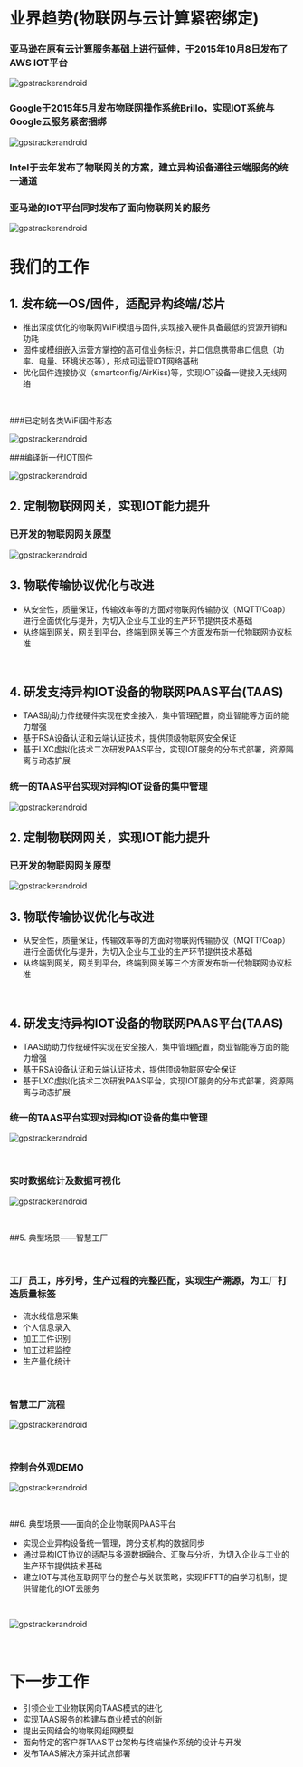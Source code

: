 # 业界趋势(物联网与云计算紧密绑定)

### 亚马逊在原有云计算服务基础上进行延伸，于2015年10月8日发布了AWS IOT平台


![gpstrackerandroid](http://7xjtgq.com1.z0.glb.clouddn.com/aws.jpg)


### Google于2015年5月发布物联网操作系统Brillo，实现IOT系统与Google云服务紧密捆绑


![gpstrackerandroid](http://7xjtgq.com1.z0.glb.clouddn.com/brillo-pin.jpg)



### Intel于去年发布了物联网关的方案，建立异构设备通往云端服务的统一通道
### 亚马逊的IOT平台同时发布了面向物联网关的服务


![gpstrackerandroid](http://7xjtgq.com1.z0.glb.clouddn.com/gateway.jpg)


# 我们的工作

## 1. 发布统一OS/固件，适配异构终端/芯片


* 推出深度优化的物联网WiFi模组与固件,实现接入硬件具备最低的资源开销和功耗
* 固件或模组嵌入运营方掌控的高可信业务标识，并口信息携带串口信息（功率、电量、环境状态等），形成可运营IOT网络基础
* 优化固件连接协议（smartconfig/AirKiss)等，实现IOT设备一键接入无线网络

<br/>

###已定制各类WiFi固件形态

![gpstrackerandroid](http://7xjtgq.com1.z0.glb.clouddn.com/wifi.jpg)


###编译新一代IOT固件

![gpstrackerandroid](http://7xjtgq.com1.z0.glb.clouddn.com/make2.gif)



## 2. 定制物联网网关，实现IOT能力提升 

### 已开发的物联网网关原型

![gpstrackerandroid](http://7xjtgq.com1.z0.glb.clouddn.com/wulian.png)



## 3. 物联传输协议优化与改进

* 从安全性，质量保证，传输效率等的方面对物联网传输协议（MQTT/Coap）进行全面优化与提升，为切入企业与工业的生产环节提供技术基础
* 从终端到网关，网关到平台，终端到网关等三个方面发布新一代物联网协议标准



<br/>

## 4. 研发支持异构IOT设备的物联网PAAS平台(TAAS)


* TAAS助助力传统硬件实现在安全接入，集中管理配置，商业智能等方面的能力增强
* 基于RSA设备认证和云端认证技术，提供顶级物联网安全保证 
* 基于LXC虚拟化技术二次研发PAAS平台，实现IOT服务的分布式部署，资源隔离与动态扩展

### 统一的TAAS平台实现对异构IOT设备的集中管理

![gpstrackerandroid](http://7xjtgq.com1.z0.glb.clouddn.com/all.jpg)

## 2. 定制物联网网关，实现IOT能力提升 

### 已开发的物联网网关原型

![gpstrackerandroid](http://7xjtgq.com1.z0.glb.clouddn.com/wulian.png)



## 3. 物联传输协议优化与改进

* 从安全性，质量保证，传输效率等的方面对物联网传输协议（MQTT/Coap）进行全面优化与提升，为切入企业与工业的生产环节提供技术基础
* 从终端到网关，网关到平台，终端到网关等三个方面发布新一代物联网协议标准



<br/>

## 4. 研发支持异构IOT设备的物联网PAAS平台(TAAS)


* TAAS助助力传统硬件实现在安全接入，集中管理配置，商业智能等方面的能力增强
* 基于RSA设备认证和云端认证技术，提供顶级物联网安全保证 
* 基于LXC虚拟化技术二次研发PAAS平台，实现IOT服务的分布式部署，资源隔离与动态扩展

### 统一的TAAS平台实现对异构IOT设备的集中管理

![gpstrackerandroid](http://7xjtgq.com1.z0.glb.clouddn.com/all.jpg)

<br/>

### 实时数据统计及数据可视化

![gpstrackerandroid](http://7xjtgq.com1.z0.glb.clouddn.com/data1.gif)

<br/>


##5. 典型场景——智慧工厂  

<br/>

### 工厂员工，序列号，生产过程的完整匹配，实现生产溯源，为工厂打造质量标签


* 流水线信息采集
* 个人信息录入
* 加工工件识别
* 加工过程监控
* 生产量化统计


<br/>

### 智慧工厂流程
![gpstrackerandroid](http://7xjtgq.com1.z0.glb.clouddn.com/operator.gif)


<br/>

### 控制台外观DEMO
![gpstrackerandroid](http://7xjtgq.com1.z0.glb.clouddn.com/factory_os.jpg)


<br/>


##6. 典型场景——面向的企业物联网PAAS平台 


* 实现企业异构设备统一管理，跨分支机构的数据同步
* 通过异构IOT协议的适配与多源数据融合、汇聚与分析，为切入企业与工业的生产环节提供技术基础
* 建立IOT与其他互联网平台的整合与关联策略，实现IFFTT的自学习机制，提供智能化的IOT云服务

<br/>


![gpstrackerandroid](http://7xjtgq.com1.z0.glb.clouddn.com/node-red.png)


<br/>


# 下一步工作 

* 引领企业工业物联网向TAAS模式的进化
* 实现TAAS服务的构建与商业模式的创新
* 提出云网结合的物联网组网模型
* 面向特定的客户群TAAS平台架构与终端操作系统的设计与开发
* 发布TAAS解决方案并试点部署


